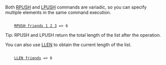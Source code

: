 Both [RPUSH](#help) and [LPUSH](#help) commands are variadic, so you can specify multiple elements in the same command execution.

<pre><code>
    <a href="#run">RPUSH friends 1 2 3</a> => 6
</code></pre>

<span class="tip">
Tip: RPUSH and LPUSH return the total length of the list after the operation.
</span>

You can also use [LLEN](#help) to obtain the current length of the list.

<pre><code>
    <a href="#run">LLEN friends</a> => 6
</code></pre>

